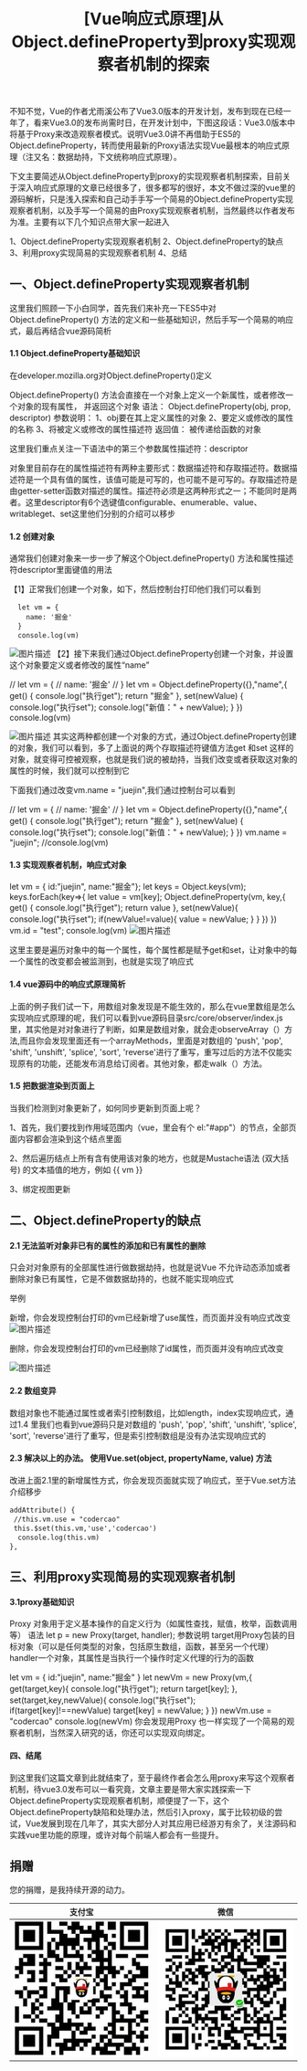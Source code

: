<h1 align="center">
	<br>
	  [Vue响应式原理]从Object.defineProperty到proxy实现观察者机制的探索
	<br>
	<br>
</h1>



不知不觉，Vue的作者尤雨溪公布了Vue3.0版本的开发计划，发布到现在已经一年了，看来Vue3.0的发布尚需时日，在开发计划中，下图这段话：Vue3.0版本中将基于Proxy来改造观察者模式。说明Vue3.0讲不再借助于ES5的Object.defineProperty，转而使用最新的Proxy语法实现Vue最根本的响应式原理（注又名：数据劫持，下文统称响应式原理）。



下文主要简述从Object.defineProperty到proxy的实现观察者机制探索，目前关于深入响应式原理的文章已经很多了，很多都写的很好，本文不做过深的vue里的源码解析，只是浅入探索和自己动手手写一个简易的Object.defineProperty实现观察者机制，以及手写一个简易的由Proxy实现观察者机制，当然最终以作者发布为准。主要有以下几个知识点带大家一起进入

1、Object.defineProperty实现观察者机制
2、Object.defineProperty的缺点
3、利用proxy实现简易的实现观察者机制
4、总结

## 一、Object.defineProperty实现观察者机制

这里我们照顾一下小白同学，首先我们来补充一下ES5中对Object.defineProperty() 方法的定义和一些基础知识，然后手写一个简易的响应式，最后再结合vue源码简析

####  1.1 Object.defineProperty基础知识
在developer.mozilla.org对Object.defineProperty()定义

Object.defineProperty() 方法会直接在一个对象上定义一个新属性，或者修改一个对象的现有属性， 并返回这个对象
语法：
Object.defineProperty(obj, prop, descriptor)
参数说明：
1、obj要在其上定义属性的对象
2、要定义或修改的属性的名称
3、将被定义或修改的属性描述符
返回值：
 被传递给函数的对象

这里我们重点关注一下语法中的第三个参数属性描述符：descriptor

对象里目前存在的属性描述符有两种主要形式：数据描述符和存取描述符。数据描述符是一个具有值的属性，该值可能是可写的，也可能不是可写的。存取描述符是由getter-setter函数对描述的属性。描述符必须是这两种形式之一；不能同时是两者。这里descriptor有6个选键值configurable、enumerable、value、writableget、set这里他们分别的介绍可以移步

####  1.2 创建对象
通常我们创建对象来一步一步了解这个Object.defineProperty() 方法和属性描述符descriptor里面键值的用法

【1】正常我们创建一个对象，如下，然后控制台打印他们我们可以看到

      let vm = {
        name: '掘金'
      }
      console.log(vm)

![图片描述][1]
【2】接下来我们通过Object.defineProperty创建一个对象，并设置这个对象要定义或者修改的属性“name”

//    let vm = {
//      name: '掘金'
//    }
    let vm = Object.defineProperty({},"name",{
      get() {
        console.log("执行get");
        return "掘金"
      },
      set(newValue) {
        console.log("执行set");
        console.log("新值：" + newValue);
      }
    })
 console.log(vm)

![图片描述][2]
其实这两种都创建一个对象的方式，通过Object.defineProperty创建的对象，我们可以看到，多了上面说的两个存取描述符键值方法get 和set 这样的对象，就变得可控被观察，也就是我们说的被劫持，当我们改变或者获取这对象的属性的时候，我们就可以控制到它

下面我们通过改变vm.name = "juejin",我们通过控制台可以看到

//    let vm = {
//      name: '掘金'
//    }
    let vm = Object.defineProperty({},"name",{
      get() {
        console.log("执行get");
        return "掘金"
      },
      set(newValue) {
        console.log("执行set");
        console.log("新值：" + newValue);
      }
    })
vm.name = "juejin";
//console.log(vm)




####  1.3 实现观察者机制，响应式对象
let vm = {
  id:"juejin",
  name:"掘金"};
let keys = Object.keys(vm);
keys.forEach(key=>{
  let value = vm[key];
  Object.defineProperty(vm, key,{
     get() {
        console.log("执行get");
        return value
     },
     set(newValue){
        console.log("执行set");
        if(newValue!=value){
           value =  newValue;
         }
       }
    })
})
vm.id = "test";
console.log(vm)
![图片描述][3]

这里主要是遍历对象中的每一个属性，每个属性都是赋予get和set，让对象中的每一个属性的改变都会被监测到，也就是实现了响应式

####  1.4 vue源码中的响应式原理简析
上面的例子我们试一下，用数组对象发现是不能生效的，那么在vue里数组是怎么实现响应式原理的呢，我们可以看到vue源码目录src/core/observer/index.js里，其实他是对对象进行了判断，如果是数组对象，就会走observeArray（）方法,而且你会发现里面还有一个arrayMethods，里面是对数组的 'push', 'pop', 'shift', 'unshift', 'splice', 'sort', 'reverse'进行了重写，重写过后的方法不仅能实现原有的功能，还能发布消息给订阅者。其他对象，都走walk（）方法。

####  1.5 把数据渲染到页面上
当我们检测到对象更新了，如何同步更新到页面上呢？

1、首先，我们要找到作用域范围内（vue，里会有个 el:"#app"）的节点，全部页面内容都会渲染到这个结点里面

2、然后遍历结点上所有含有使用该对象的地方，也就是Mustache语法 (双大括号) 的文本插值的地方，例如 {{ vm }}

3、绑定视图更新



## 二、Object.defineProperty的缺点
####  2.1 无法监听对象非已有的属性的添加和已有属性的删除
只会对对象原有的全部属性进行做数据劫持，也就是说Vue 不允许动态添加或者删除对象已有属性，它是不做数据劫持的，也就不能实现响应式

举例

<template>
  <div>
    <h1>{{ vm }}</h1>
    <button @click="addAttribute">新增属性</button>
    <button @click="delAttribute">删除属性</button>
  </div>
</template>

<script>
export default {
  data() {
    return { 
      vm:{
        id:"juejin",
        name:"掘金"
      }
    }
  },
  methods: {
    addAttribute() {
      this.vm.use = "codercao"
      console.log(this.vm)
    },
    delAttribute() {
      for(let k in this.vm) {
       if(k=='id'){
         delete this.vm[k]
       }
      }
      console.log(this.vm)
   }
  },
}
</script>
新增，你会发现控制台打印的vm已经新增了use属性，而页面并没有响应式改变
![图片描述][4]


删除，你会发现控制台打印的vm已经删除了id属性，而页面并没有响应式改变

![图片描述][5]

#### 2.2 数组变异
数组对象也不能通过属性或者索引控制数组，比如length，index实现响应式，通过1.4 里我们也看到vue源码只是对数组的 'push', 'pop', 'shift', 'unshift', 'splice', 'sort', 'reverse'进行了重写，但是索引控制数组是没有办法实现响应式的

#### 2.3 解决以上的办法。 使用Vue.set(object, propertyName, value) 方法
改进上面2.1里的新增属性方式，你会发现页面就实现了响应式，至于Vue.set方法介绍移步

    addAttribute() {
     //this.vm.use = "codercao"
     this.$set(this.vm,'use','codercao')
      console.log(this.vm)
    },


## 三、利用proxy实现简易的实现观察者机制
#### 3.1proxy基础知识
Proxy 对象用于定义基本操作的自定义行为（如属性查找，赋值，枚举，函数调用等）
语法
let p = new Proxy(target, handler);
参数说明
target用Proxy包装的目标对象（可以是任何类型的对象，包括原生数组，函数，甚至另一个代理）
handler一个对象，其属性是当执行一个操作时定义代理的行为的函数


  let vm = {
      id:"juejin",
      name:"掘金"
    }
    let newVm = new Proxy(vm,{
      get(target,key){
        console.log("执行get");
        return target[key];
       },
      set(target,key,newValue){
        console.log("执行set");
        if(target[key]!==newValue)
        target[key] = newValue;
      }
    })
    newVm.use = "codercao"
    console.log(newVm)
你会发现用Proxy 也一样实现了一个简易的观察者机制，当然深入研究的话，你还可以实现双向绑定。

#### 四、结尾
到这里我们这篇文章到此就结束了，至于最终作者会怎么用proxy来写这个观察者机制，待vue3.0发布可以一看究竟，文章主要是带大家实践探索一下Object.defineProperty实现观察者机制，顺便提了一下，这个Object.defineProperty缺陷和处理办法，然后引入proxy，属于比较初级的尝试，Vue发展到现在几年了，其实大部分人对其应用已经游刃有余了，关注源码和实践vue里功能的原理，或许对每个前端人都会有一些提升。


  [1]: /img/bVbxBvl
  [2]: /img/bVbxBvn
  [3]: /img/bVbxBvr
  [4]: /img/bVbxBvt
  [5]: /img/bVbxBvH


## 捐赠

您的捐赠，是我持续开源的动力。


支付宝 | 微信
------|------
![](./public/alipay.jpg) | ![](./public/wechat.jpg)

